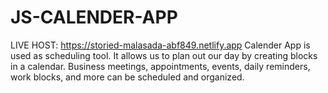 # JS-CALENDER-APP
LIVE HOST: https://storied-malasada-abf849.netlify.app
Calender App is used as scheduling tool. It allows us to plan out our day by creating blocks in a calendar. Business meetings, appointments, events, daily reminders, work blocks, and more can be scheduled and organized.
